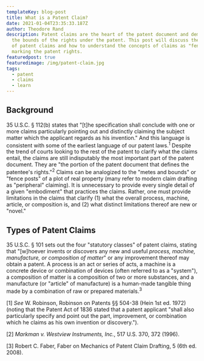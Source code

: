 ```yaml
---
templateKey: blog-post
title: What is a Patent Claim?
date: 2021-01-04T23:35:33.187Z
author: Theodore Rand
description: Patent claims are the heart of the patent document and demarcate
  the bounds of the rights under the patent. This post will discuss the concept
  of patent claims and how to understand the concepts of claims as "fenceposts"
  marking the patent rights.
featuredpost: true
featuredimage: /img/patent-claim.jpg
tags:
  - patent
  - claims
  - learn
---
```

## Background

35 U.S.C. § 112(b) states that "\[t]he specification shall conclude with one or more claims particularly pointing out and distinctly claiming the subject matter which the applicant regards as his invention." And this language is consistent with some of the earliest language of our patent laws.<sup>1</sup> Despite the trend of courts looking to the rest of the patent to clarify what the claims entail, the claims are still indisputably the most important part of the patent document. They are "the portion of the patent document that defines the patentee's rights."<sup>2</sup> Claims can be analogized to the "metes and bounds" or "fence posts" of a plot of real property (many refer to modern claim drafting as "peripheral" claiming). It is unnecessary to provide every single detail of a given "embodiment" that practices the claims. Rather, one must provide limitations in the claims that clarify (1) what the overall process, machine, article, or composition is, and (2) what distinct limitations thereof are new or "novel."

## Types of Patent Claims

35 U.S.C. § 101 sets out the four "statutory classes" of patent claims, stating that "\[w]hoever invents or discovers any new and useful <i>process, machine, manufacture, or composition of matter</i>" or any improvement thereof may obtain a patent. A process is an act or series of acts, a machine is a concrete device or combination of devices (often referred to as a "system"), a composition of matter is a composition of two or more substances, and a manufacture (or "article" of manufacture) is a human-made tangible thing made by a combination of raw or prepared materials.<sup>3</sup>

\[1] *See* W. Robinson, Robinson on Patents §§ 504-38 (Hein 1st ed. 1972) (noting that the Patent Act of 1836 stated that a patent applicant "shall also particularly specify and point out the part, improvement, or combination which he claims as his own invention or discovery.").

\[2] *Markman v. Westview Instruments, Inc.*, 517 U.S. 370, 372 (1996).

\[3] Robert C. Faber, Faber on Mechanics of Patent Claim Drafting, 5 (6th ed. 2008).